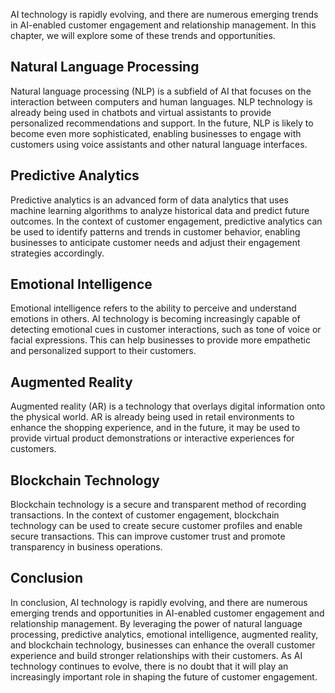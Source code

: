 
AI technology is rapidly evolving, and there are numerous emerging trends in AI-enabled customer engagement and relationship management. In this chapter, we will explore some of these trends and opportunities.

Natural Language Processing
---------------------------

Natural language processing (NLP) is a subfield of AI that focuses on the interaction between computers and human languages. NLP technology is already being used in chatbots and virtual assistants to provide personalized recommendations and support. In the future, NLP is likely to become even more sophisticated, enabling businesses to engage with customers using voice assistants and other natural language interfaces.

Predictive Analytics
--------------------

Predictive analytics is an advanced form of data analytics that uses machine learning algorithms to analyze historical data and predict future outcomes. In the context of customer engagement, predictive analytics can be used to identify patterns and trends in customer behavior, enabling businesses to anticipate customer needs and adjust their engagement strategies accordingly.

Emotional Intelligence
----------------------

Emotional intelligence refers to the ability to perceive and understand emotions in others. AI technology is becoming increasingly capable of detecting emotional cues in customer interactions, such as tone of voice or facial expressions. This can help businesses to provide more empathetic and personalized support to their customers.

Augmented Reality
-----------------

Augmented reality (AR) is a technology that overlays digital information onto the physical world. AR is already being used in retail environments to enhance the shopping experience, and in the future, it may be used to provide virtual product demonstrations or interactive experiences for customers.

Blockchain Technology
---------------------

Blockchain technology is a secure and transparent method of recording transactions. In the context of customer engagement, blockchain technology can be used to create secure customer profiles and enable secure transactions. This can improve customer trust and promote transparency in business operations.

Conclusion
----------

In conclusion, AI technology is rapidly evolving, and there are numerous emerging trends and opportunities in AI-enabled customer engagement and relationship management. By leveraging the power of natural language processing, predictive analytics, emotional intelligence, augmented reality, and blockchain technology, businesses can enhance the overall customer experience and build stronger relationships with their customers. As AI technology continues to evolve, there is no doubt that it will play an increasingly important role in shaping the future of customer engagement.

